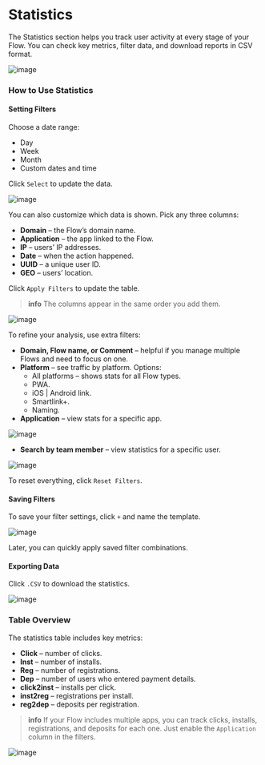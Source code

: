 # Statistics

The Statistics section helps you track user activity at every stage of your Flow. You can check key metrics, filter data, and download reports in CSV format.

![image](/img/5.13/image1.png)

### How to Use Statistics

#### Setting Filters

Choose a date range:

*   Day
*   Week
*   Month
*   Custom dates and time

Click `Select` to update the data.

![image](/img/5.13/image2.png)

You can also customize which data is shown. Pick any three columns:

*   **Domain** – the Flow’s domain name.
*   **Application** – the app linked to the Flow.
*   **IP** – users’ IP addresses.
*   **Date** – when the action happened.
*   **UUID** – a unique user ID.
*   **GEO** – users’ location.

Click `Apply Filters` to update the table.

> **info**
> The columns appear in the same order you add them.

![image](/img/5.13/image3.png)

To refine your analysis, use extra filters:

*   **Domain, Flow name, or Comment** – helpful if you manage multiple Flows and need to focus on one.
*   **Platform** – see traffic by platform. Options:
    *   All platforms – shows stats for all Flow types.
    *   PWA.
    *   iOS | Android link.
    *   Smartlink+.
    *   Naming.
*   **Application** – view stats for a specific app.

![image](/img/5.13/image4.png)

*   **Search by team member** – view statistics for a specific user.

![image](/img/5.13/image5.png)

To reset everything, click `Reset Filters`.

#### Saving Filters

To save your filter settings, click `+` and name the template.

![image](/img/5.13/image6.png)

Later, you can quickly apply saved filter combinations.

#### Exporting Data

Click `.CSV` to download the statistics.

![image](/img/5.13/image7.png)

### Table Overview

The statistics table includes key metrics:

*   **Click** – number of clicks.
*   **Inst** – number of installs.
*   **Reg** – number of registrations.
*   **Dep** – number of users who entered payment details.
*   **click2inst** – installs per click.
*   **inst2reg** – registrations per install.
*   **reg2dep** – deposits per registration.

> **info**
> If your Flow includes multiple apps, you can track clicks, installs, registrations, and deposits for each one. Just enable the `Application` column in the filters.

![image](/img/5.13/image8.png)